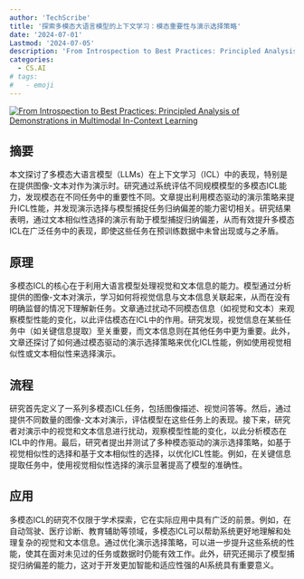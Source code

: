 ```yaml
---
author: 'TechScribe'
title: '探索多模态大语言模型的上下文学习：模态重要性与演示选择策略'
date: '2024-07-01'
Lastmod: '2024-07-05'
description: 'From Introspection to Best Practices: Principled Analysis of Demonstrations in Multimodal In-Context Learning'
categories:
  - CS.AI
# tags:
#   - emoji
---
```


[![From Introspection to Best Practices: Principled Analysis of Demonstrations in Multimodal In-Context Learning](https://arxiv-research-1301205113.cos.ap-guangzhou.myqcloud.com/images/2407.00902v1.pdf_0.jpg)](https://arxiv.org/abs/2407.00902v1)

## 摘要

本文探讨了多模态大语言模型（LLMs）在上下文学习（ICL）中的表现，特别是在提供图像-文本对作为演示时。研究通过系统评估不同规模模型的多模态ICL能力，发现模态在不同任务中的重要性不同。文章提出利用模态驱动的演示策略来提升ICL性能，并发现演示选择与模型捕捉任务归纳偏差的能力密切相关。研究结果表明，通过文本相似性选择的演示有助于模型捕捉归纳偏差，从而有效提升多模态ICL在广泛任务中的表现，即使这些任务在预训练数据中未曾出现或与之矛盾。<!--more-->

## 原理

多模态ICL的核心在于利用大语言模型处理视觉和文本信息的能力。模型通过分析提供的图像-文本对演示，学习如何将视觉信息与文本信息关联起来，从而在没有明确监督的情况下理解新任务。文章通过扰动不同模态信息（如视觉和文本）来观察模型性能的变化，以此评估模态在ICL中的作用。研究发现，视觉信息在某些任务中（如关键信息提取）至关重要，而文本信息则在其他任务中更为重要。此外，文章还探讨了如何通过模态驱动的演示选择策略来优化ICL性能，例如使用视觉相似性或文本相似性来选择演示。

## 流程

研究首先定义了一系列多模态ICL任务，包括图像描述、视觉问答等。然后，通过提供不同数量的图像-文本对演示，评估模型在这些任务上的表现。接下来，研究者对演示中的视觉和文本信息进行扰动，观察模型性能的变化，以此分析模态在ICL中的作用。最后，研究者提出并测试了多种模态驱动的演示选择策略，如基于视觉相似性的选择和基于文本相似性的选择，以优化ICL性能。例如，在关键信息提取任务中，使用视觉相似性选择的演示显著提高了模型的准确性。

## 应用

多模态ICL的研究不仅限于学术探索，它在实际应用中具有广泛的前景。例如，在自动驾驶、医疗诊断、教育辅助等领域，多模态ICL可以帮助系统更好地理解和处理复杂的视觉和文本信息。通过优化演示选择策略，可以进一步提升这些系统的性能，使其在面对未见过的任务或数据时仍能有效工作。此外，研究还揭示了模型捕捉归纳偏差的能力，这对于开发更加智能和适应性强的AI系统具有重要意义。
